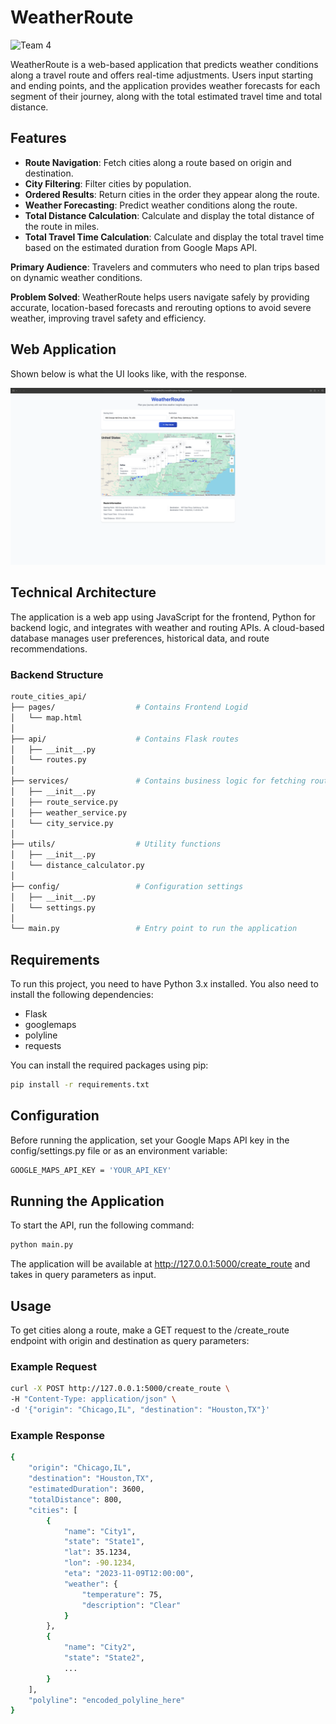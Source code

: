 # WeatherRoute

![Team 4](https://img.shields.io/badge/Team-4-red)
  
WeatherRoute is a web-based application that predicts weather conditions along a travel route and offers real-time adjustments. Users input starting and ending points, and the application provides weather forecasts for each segment of their journey, along with the total estimated travel time and total distance.

## Features

- **Route Navigation**: Fetch cities along a route based on origin and destination.
- **City Filtering**: Filter cities by population.
- **Ordered Results**: Return cities in the order they appear along the route.
- **Weather Forecasting**: Predict weather conditions along the route.
- **Total Distance Calculation**: Calculate and display the total distance of the route in miles.
- **Total Travel Time Calculation**: Calculate and display the total travel time based on the estimated duration from Google Maps API.

**Primary Audience**: Travelers and commuters who need to plan trips based on dynamic weather conditions.

**Problem Solved**: WeatherRoute helps users navigate safely by providing accurate, location-based forecasts and rerouting options to avoid severe weather, improving travel safety and efficiency.

## Web Application

Shown below is what the UI looks like, with the response.

![Alt text](public/images/frontend-example.png)

## Technical Architecture

The application is a web app using JavaScript for the frontend, Python for backend logic, and integrates with weather and routing APIs. A cloud-based database manages user preferences, historical data, and route recommendations.

### Backend Structure
```bash
route_cities_api/
├── pages/                  # Contains Frontend Logid
│   └── map.html
│
├── api/                    # Contains Flask routes
│   ├── __init__.py
│   └── routes.py
│
├── services/               # Contains business logic for fetching routes and cities
│   ├── __init__.py
│   ├── route_service.py
│   ├── weather_service.py
│   └── city_service.py
│
├── utils/                  # Utility functions
│   ├── __init__.py
│   └── distance_calculator.py
│
├── config/                 # Configuration settings
│   ├── __init__.py
│   └── settings.py
│
└── main.py                 # Entry point to run the application
```

## Requirements

To run this project, you need to have Python 3.x installed. You also need to install the following dependencies:

- Flask
- googlemaps
- polyline
- requests

You can install the required packages using pip:

```bash
pip install -r requirements.txt
```

## Configuration
Before running the application, set your Google Maps API key in the config/settings.py file or as an environment variable:

```bash
GOOGLE_MAPS_API_KEY = 'YOUR_API_KEY'
```

## Running the Application
To start the API, run the following command:

```bash
python main.py
```

The application will be available at http://127.0.0.1:5000/create_route and takes in query parameters as input.

## Usage
To get cities along a route, make a GET request to the /create_route endpoint with origin and destination as query parameters:

### Example Request
```bash
curl -X POST http://127.0.0.1:5000/create_route \
-H "Content-Type: application/json" \
-d '{"origin": "Chicago,IL", "destination": "Houston,TX"}'
```

### Example Response
```bash
{
    "origin": "Chicago,IL",
    "destination": "Houston,TX",
    "estimatedDuration": 3600,
    "totalDistance": 800,
    "cities": [
        {
            "name": "City1",
            "state": "State1",
            "lat": 35.1234,
            "lon": -90.1234,
            "eta": "2023-11-09T12:00:00",
            "weather": {
                "temperature": 75,
                "description": "Clear"
            }
        },
        {
            "name": "City2",
            "state": "State2",
            ...
        }
    ],
    "polyline": "encoded_polyline_here"
}
```
